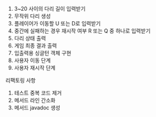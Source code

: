1. 3~20 사이의 다리 길이 입력받기
2. 무작위 다리 생성
3. 플레이어가 이동할 U 또는 D로 입력받기
4. 중간에 실패하는 경우 재시작 여부 R 또는 Q 중 하나로 입력받기
5. 다리 상태 출력
6. 게임 최종 결과 출력
7. 입출력용 싱글턴 객체 구현 
8. 사용자 이동 단계 
9. 사용자 재시작 단계

리팩토링 사항
1. 테스트 중복 코드 제거
2. 메서드 라인 간소화
3. 메서드 javadoc 생성